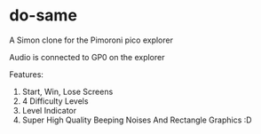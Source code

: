 # do-same
A Simon clone for the Pimoroni pico explorer

Audio is connected to GP0 on the explorer

Features:
1) Start, Win, Lose Screens
2) 4 Difficulty Levels
3) Level Indicator
4) Super High Quality Beeping Noises And Rectangle Graphics :D

